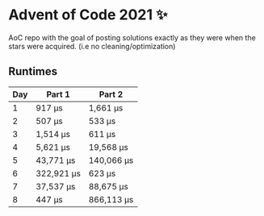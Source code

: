 # Advent of Code 2021 ✨

AoC repo with the goal of posting solutions exactly as they were when the stars were acquired. (i.e no cleaning/optimization)

## Runtimes
|   Day | Part 1     | Part 2     |
|-------|------------|------------|
|     1 | 917 µs     | 1,661 µs   |
|     2 | 507 µs     | 533 µs     |
|     3 | 1,514 µs   | 611 µs     |
|     4 | 5,621 µs   | 19,568 µs  |
|     5 | 43,771 µs  | 140,066 µs |
|     6 | 322,921 µs | 623 µs     |
|     7 | 37,537 µs  | 88,675 µs  |
|     8 | 447 µs     | 866,113 µs |